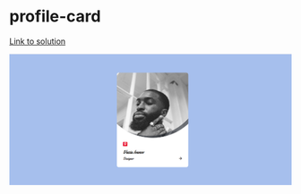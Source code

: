 # profile-card
[Link to solution](https://profile-card-chi-vert.vercel.app/)

![Card](https://github.com/SuhodolecA/profile-card/blob/main/card.png)
